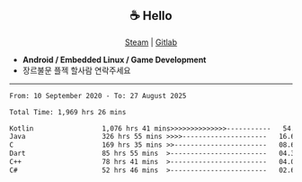 <h2 align="center"> ☕ Hello </h2>

<p align="center">
  <a href="https://steamcommunity.com/id/Niforances/">Steam</a> |
  <a href="https://gitlab.com/niforances">Gitlab</a>
</p>

 - **Android / Embedded Linux / Game Development**
 - 장르불문 플젝 할사람 연락주세요

------

<!--START_SECTION:waka-->

```txt
From: 10 September 2020 - To: 27 August 2025

Total Time: 1,969 hrs 26 mins

Kotlin                 1,076 hrs 41 mins>>>>>>>>>>>>>>-----------   54.67 %
Java                   326 hrs 55 mins >>>>---------------------   16.60 %
C                      169 hrs 35 mins >>-----------------------   08.61 %
Dart                   85 hrs 55 mins  >------------------------   04.36 %
C++                    78 hrs 41 mins  >------------------------   04.00 %
C#                     52 hrs 46 mins  >------------------------   02.68 %
```

<!--END_SECTION:waka-->
